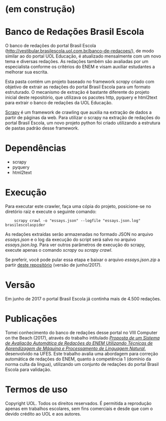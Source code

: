 # (em construção)

# Banco de Redações Brasil Escola
O banco de redações do portal Brasil Escola (http://vestibular.brasilescola.uol.com.br/banco-de-redacoes/),
de modo similar ao do portal UOL Educação, é atualizado mensalmente com um novo tema e diversas redações.
As redações também são avaliadas por um especialista conforme os critérios do ENEM e visam auxiliar estudantes a melhorar sua escrita.

Esta pasta contém um projeto baseado no framework *scrapy* criado com objetivo de extrair as redações do portal Brasil Escola para um formato estruturado.
O mecanismo de extração é bastante diferente do projeto inicial deste repositório, que utilizava os pacotes http, pyquery e html2text para extrair o banco de redações da UOL Educação.

[Scrapy](https://doc.scrapy.org/en/latest/intro/overview.html) é um framework de crawling que auxilia na extração de dados a partir de páginas da web.
Para utilizar o scrapy na extração de redações do portal Brasil Escola, um novo projeto python foi criado utilizando a estrutura de pastas padrão desse framework.

# Dependências
* scrapy
* pyquery
* html2text

# Execução
Para executar este crawler, faça uma cópia do projeto, posicione-se no diretório raiz e execute o seguinte comando:

```
    scrapy crawl -o "essays.json" --logfile "essays.json.log" brasilescolaspider
```

As redações extraídas serão armazenadas no formado JSON no arquivo *essays.json* e o log da execução do script será salvo no arquivo *essays.json.log*.
Para ver outros parâmetros de execução do scrapy, execute apenas o comando *scrapy* ou *scrapy crawl*.

Se preferir, você pode pular essa etapa e baixar o arquivo *essays.json.zip* a partir [deste repositório](essays.json.zip) (versão de junho/2017).

# Versão
Em junho de 2017 o portal Brasil Escola já continha mais de 4.500 redações.

# Publicações
Tomei conhecimento do banco de redações desse portal no VIII Computer on the Beach (2017), através do trabalho
intitulado [*Proposta de um Sistema de Avaliação Automática de Redações do ENEM Utilizando Técnicas de Aprendizagem de Máquina e Processamento de Linguagem Natural*](http://siaiap32.univali.br/seer/index.php/acotb/article/view/10592), desenvolvido na UFES.
Este trabalho avalia uma abordagem para correção automática de redações do ENEM, quanto à competência 1 (domínio da norma culta da língua),
utilizando um conjunto de redações do portal Brasil Escola para validação.

# Termos de uso
Copyright UOL. Todos os direitos reservados. É permitida a reprodução apenas em trabalhos escolares, sem fins comerciais e desde que com o devido crédito ao UOL e aos autores.
